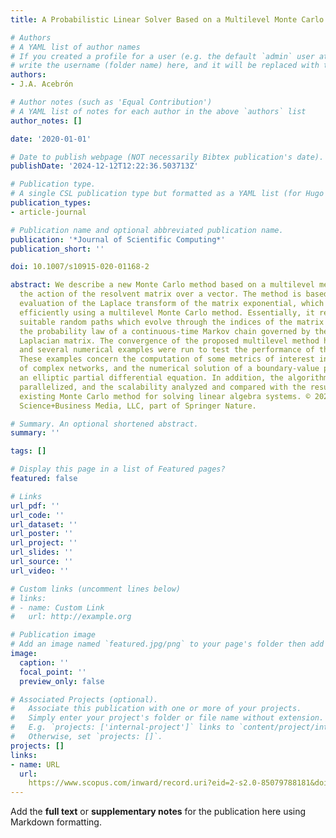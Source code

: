 ```yaml
---
title: A Probabilistic Linear Solver Based on a Multilevel Monte Carlo Method

# Authors
# A YAML list of author names
# If you created a profile for a user (e.g. the default `admin` user at `content/authors/admin/`), 
# write the username (folder name) here, and it will be replaced with their full name and linked to their profile.
authors:
- J.A. Acebrón

# Author notes (such as 'Equal Contribution')
# A YAML list of notes for each author in the above `authors` list
author_notes: []

date: '2020-01-01'

# Date to publish webpage (NOT necessarily Bibtex publication's date).
publishDate: '2024-12-12T12:22:36.503713Z'

# Publication type.
# A single CSL publication type but formatted as a YAML list (for Hugo requirements).
publication_types:
- article-journal

# Publication name and optional abbreviated publication name.
publication: '*Journal of Scientific Computing*'
publication_short: ''

doi: 10.1007/s10915-020-01168-2

abstract: We describe a new Monte Carlo method based on a multilevel method for computing
  the action of the resolvent matrix over a vector. The method is based on the numerical
  evaluation of the Laplace transform of the matrix exponential, which is computed
  efficiently using a multilevel Monte Carlo method. Essentially, it requires generating
  suitable random paths which evolve through the indices of the matrix according to
  the probability law of a continuous-time Markov chain governed by the associated
  Laplacian matrix. The convergence of the proposed multilevel method has been discussed,
  and several numerical examples were run to test the performance of the algorithm.
  These examples concern the computation of some metrics of interest in the analysis
  of complex networks, and the numerical solution of a boundary-value problem for
  an elliptic partial differential equation. In addition, the algorithm was conveniently
  parallelized, and the scalability analyzed and compared with the results of other
  existing Monte Carlo method for solving linear algebra systems. © 2020, Springer
  Science+Business Media, LLC, part of Springer Nature.

# Summary. An optional shortened abstract.
summary: ''

tags: []

# Display this page in a list of Featured pages?
featured: false

# Links
url_pdf: ''
url_code: ''
url_dataset: ''
url_poster: ''
url_project: ''
url_slides: ''
url_source: ''
url_video: ''

# Custom links (uncomment lines below)
# links:
# - name: Custom Link
#   url: http://example.org

# Publication image
# Add an image named `featured.jpg/png` to your page's folder then add a caption below.
image:
  caption: ''
  focal_point: ''
  preview_only: false

# Associated Projects (optional).
#   Associate this publication with one or more of your projects.
#   Simply enter your project's folder or file name without extension.
#   E.g. `projects: ['internal-project']` links to `content/project/internal-project/index.md`.
#   Otherwise, set `projects: []`.
projects: []
links:
- name: URL
  url: 
    https://www.scopus.com/inward/record.uri?eid=2-s2.0-85079788181&doi=10.1007%2fs10915-020-01168-2&partnerID=40&md5=72ad67733453bc78c03095e502001b20
---
```


Add the **full text** or **supplementary notes** for the publication here using Markdown formatting.
